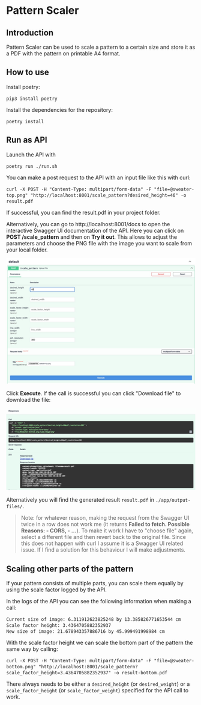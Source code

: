 # Pattern Scaler

## Introduction
Pattern Scaler can be used to scale a pattern to a certain size and store it as a PDF with the pattern on printable A4 format. 

## How to use

Install poetry:

```
pip3 install poetry
```

Install the dependencies for the repository:

```
poetry install
```

## Run as API

Launch the API with

```
poetry run ./run.sh
```

You can make a post request to the API with an input file like this with curl:

```
curl -X POST -H "Content-Type: multipart/form-data" -F "file=@sweater-top.png" "http://localhost:8001/scale_pattern?desired_height=46" -o result.pdf
```

If successful, you can find the result.pdf in your project folder. 

Alternatively, you can go to http://localhost:8001/docs to open the interactive Swagger UI documentation of the API.
Here you can click on **POST /scale_pattern** and then on **Try it out**. This allows to adjust the parameters and choose the PNG file with the image you want to scale from your local folder. 

![image](./app/assets/pattern-scaler-input-fastapi-docs.jpeg)

Click **Execute**. If the call is successful you can click "Download file" to download the file: 

![image](./app/assets/pattern-scaler-result-fastapi-docs.jpeg)

Alternatively you will find the generated result `result.pdf` in `./app/output-files/`.

> Note: for whatever reason, making the request from the Swagger UI twice in a row does not work me (it returns **Failed to fetch. Possible Reasons: - CORS, - ...**). To make it work I have to "choose file" again, select a different file and then revert back to the original file. Since this does not happen with curl I assume it is a Swagger UI related issue. If I find a solution for this behaviour I will make adjustments.

## Scaling other parts of the pattern

If your pattern consists of multiple parts, you can scale them equally by using the scale factor logged by the API. 

In the logs of the API you can see the following information when making a call:

```
Current size of image: 6.311912623825248 by 13.385826771653544 cm
Scale factor height: 3.4364705882352937
New size of image: 21.678943357886716 by 45.999491998984 cm
```

With the scale factor height we can scale the bottom part of the pattern the same way by calling:

```
curl -X POST -H "Content-Type: multipart/form-data" -F "file=@sweater-bottom.png" "http://localhost:8001/scale_pattern?scale_factor_height=3.4364705882352937" -o result-bottom.pdf
```

There always needs to be either a `desired_height` (or `desired_weight`) or a `scale_factor_height` (or `scale_factor_weight`) specified for the API call to work. 